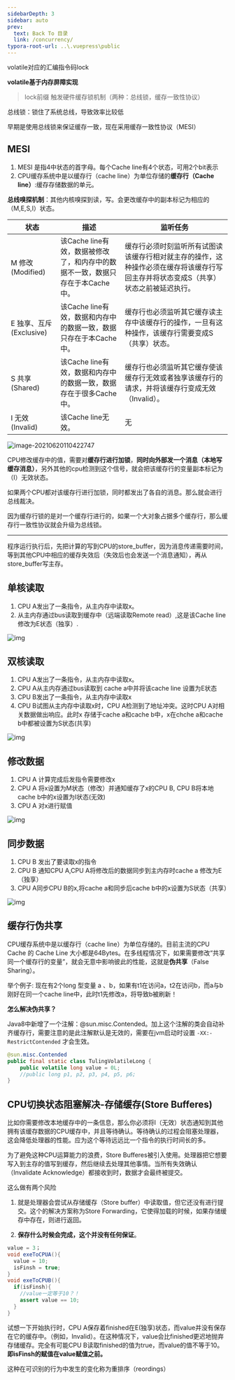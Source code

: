 ```yaml
---
sidebarDepth: 3
sidebar: auto
prev:
  text: Back To 目录
  link: /concurrency/
typora-root-url: ..\.vuepress\public
---
```


volatile对应的汇编指令码lock

**volatile基于内存屏障实现**

> lock前缀  触发硬件缓存锁机制（两种：总线锁，缓存一致性协议）

总线锁：锁住了系统总线，导致效率比较低

早期是使用总线锁来保证缓存一致，现在采用缓存一致性协议（MESI）



## MESI

1. MESI 是指4中状态的首字母。每个Cache line有4个状态，可用2个bit表示
2. CPU缓存系统中是以缓存行（cache line）为单位存储的**缓存行（Cache line）**:缓存存储数据的单元。

**总线嗅探机制**：其他内核嗅探到读，写。会更改缓存中的副本标记为相应的（M,E,S,I）状态。

| 状态                     | 描述                                                         | 监听任务                                                     |
| ------------------------ | ------------------------------------------------------------ | ------------------------------------------------------------ |
| M 修改 (Modified)        | 该Cache line有效，数据被修改了，和内存中的数据不一致，数据只存在于本Cache中。 | 缓存行必须时刻监听所有试图读该缓存行相对就主存的操作，这种操作必须在缓存将该缓存行写回主存并将状态变成S（共享）状态之前被延迟执行。 |
| E 独享、互斥 (Exclusive) | 该Cache line有效，数据和内存中的数据一致，数据只存在于本Cache中。 | 缓存行也必须监听其它缓存读主存中该缓存行的操作，一旦有这种操作，该缓存行需要变成S（共享）状态。 |
| S 共享 (Shared)          | 该Cache line有效，数据和内存中的数据一致，数据存在于很多Cache中。 | 缓存行也必须监听其它缓存使该缓存行无效或者独享该缓存行的请求，并将该缓存行变成无效（Invalid）。 |
| I 无效 (Invalid)         | 该Cache line无效。                                           | 无                                                           |

![image-20210620110422747](/images/concurrency/image-20210620110422747.png)

CPU修改缓存中的值，需要对**缓存行进行加锁**，**同时向外部发一个消息（本地写缓存消息）**，另外其他的cpu检测到这个信号，就会把该缓存行的变量副本标记为（I）无效状态。

如果两个CPU都对该缓存行进行加锁，同时都发出了各自的消息。那么就会进行总线裁决。

因为缓存行锁的是对一个缓存行进行的，如果一个大对象占据多个缓存行，那么缓存行一致性协议就会升级为总线锁。

----------

程序运行执行后，先把计算的写到CPU的store_buffer，因为消息传递需要时间，等到其他CPU中相应的缓存失效后（失效后也会发送一个消息通知），再从store_buffer写主存。



## 单核读取

1. CPU A发出了一条指令，从主内存中读取x。
2. 从主内存通过bus读取到缓存中（远端读取Remote read）,这是该Cache line修改为E状态（独享）.

![img](/images/concurrency/14510)

## 双核读取

1. CPU A发出了一条指令，从主内存中读取x。
2. CPU A从主内存通过bus读取到 cache a中并将该cache line 设置为E状态
3. CPU B发出了一条指令，从主内存中读取x
4. CPU B试图从主内存中读取x时，CPU A检测到了地址冲突。这时CPU A对相关数据做出响应。此时x 存储于cache a和cache b中，x在chche a和cache b中都被设置为S状态(共享)

![img](/images/concurrency/14509)

## 修改数据

1. CPU A 计算完成后发指令需要修改x
2. CPU A 将x设置为M状态（修改）并通知缓存了x的CPU B, CPU B将本地cache b中的x设置为I状态(无效)
3. CPU A 对x进行赋值

![img](/images/concurrency/14511)

## 同步数据

1. CPU B 发出了要读取x的指令
2. CPU B 通知CPU A,CPU A将修改后的数据同步到主内存时cache a 修改为E（独享）
3. CPU A同步CPU B的x,将cache a和同步后cache b中的x设置为S状态（共享）

![img](/images/concurrency/14508)

## 缓存行伪共享

CPU缓存系统中是以缓存行（cache line）为单位存储的。目前主流的CPU Cache 的 Cache Line 大小都是64Bytes。在多线程情况下，如果需要修改“共享同一个缓存行的变量”，就会无意中影响彼此的性能，这就是**伪共享**（False Sharing）。

举个例子: 现在有2个long 型变量 a 、b，如果有t1在访问a，t2在访问b，而a与b刚好在同一个cache line中，此时t1先修改a，将导致b被刷新！

**怎么解决伪共享？**

Java8中新增了一个注解：@sun.misc.Contended。加上这个注解的类会自动补齐缓存行，需要注意的是此注解默认是无效的，需要在jvm启动时设置 `-XX:-RestrictContended` 才会生效。

```java
@sun.misc.Contended
public final static class TulingVolatileLong {
    public volatile long value = 0L;
    //public long p1, p2, p3, p4, p5, p6;
}
```

##  CPU切换状态阻塞解决-存储缓存(Store Bufferes)

比如你需要修改本地缓存中的一条信息，那么你必须将I（无效）状态通知到其他拥有该缓存数据的CPU缓存中，并且等待确认。等待确认的过程会阻塞处理器，这会降低处理器的性能。应为这个等待远远比一个指令的执行时间长的多。

为了避免这种CPU运算能力的浪费，Store Bufferes被引入使用。处理器把它想要写入到主存的值写到缓存，然后继续去处理其他事情。当所有失效确认（Invalidate Acknowledge）都接收到时，数据才会最终被提交。

这么做有两个风险

1. 就是处理器会尝试从存储缓存（Store buffer）中读取值，但它还没有进行提交。这个的解决方案称为Store Forwarding，它使得加载的时候，如果存储缓存中存在，则进行返回。

2. **保存什么时候会完成，这个并没有任何保证**。

```java
value = 3；
void exeToCPUA(){
  value = 10;
  isFinsh = true;
}
void exeToCPUB(){
  if(isFinsh){
    //value一定等于10？！
    assert value == 10;
  }
}
```

试想一下开始执行时，CPU A保存着finished在E(独享)状态，而value并没有保存在它的缓存中。（例如，Invalid）。在这种情况下，value会比finished更迟地抛弃存储缓存。完全有可能CPU B读取finished的值为true，而value的值不等于10。**即isFinsh的赋值在value赋值之前。**

这种在可识别的行为中发生的变化称为重排序（reordings）